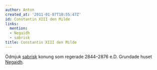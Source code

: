 ```yaml
---
author: Anton
created_at: '2011-01-07T10:55:47Z'
id: Constantin XIII den Milde
links:
  mention:
  - Negaidh
  - sabrisk
title: Constantin XIII den Milde
---
```


Ödmjuk [sabrisk] konung som regerade 2844–2876 e.D. Grundade huset [Negaidh].

  [sabrisk]: sabrisk
  [Negaidh]: Negaidh
